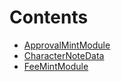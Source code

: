 

# Contents
- [ApprovalMintModule](ApprovalMintModule.sol/contract.ApprovalMintModule.md)
- [CharacterNoteData](FeeMintModule.sol/struct.CharacterNoteData.md)
- [FeeMintModule](FeeMintModule.sol/contract.FeeMintModule.md)

